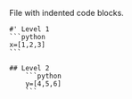 File with indented code blocks.

    #' Level 1
    ```python
    x=[1,2,3]
    ```

    ## Level 2
        ```python
        y=[4,5,6]
        ```
